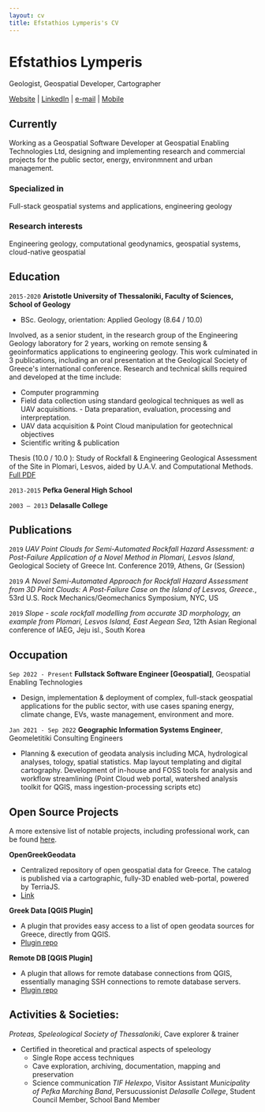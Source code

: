 ```yaml
---
layout: cv
title: Efstathios Lymperis's CV
---
```

# Efstathios Lymperis
Geologist, Geospatial Developer, Cartographer

<div id="webaddress">
<a href="https://elymperis.com">Website</a>
| <a href="https://www.linkedin.com/in/efstathios-lymperis/">LinkedIn</a>
| <a href="mailto:geo.elymperis@gmail.com">e-mail</a>
| <a href="tel:+306949102994 ">Mobile</a>

</div>


## Currently

Working as a Geospatial Software Developer at Geospatial Enabling Technologies Ltd, designing and implementing research and commercial projects for the public sector, energy, environmnent and urban management.

### Specialized in

Full-stack geospatial systems and applications, engineering geology


### Research interests

Engineering geology, computational geodynamics, geospatial systems, cloud-native geospatial


## Education

`2015-2020`
__Aristotle University of Thessaloniki, Faculty of Sciences, School of Geology__

- BSc. Geology, orientation: Applied Geology (8.64 / 10.0)

Involved, as a senior student, in the research group of the Engineering Geology laboratory for 2  years, working on remote sensing & geoinformatics applications to engineering geology. This work culminated in 3 publications, including an oral presentation at the Geological Society of Greece's international conference. Research and technical skills required and developed at the  time include:  

- Computer programming  
- Field data collection using standard geological techniques as well as UAV acquisitions.  - Data preparation, evaluation, processing and interpreptation.  
- UAV data acquisition & Point Cloud manipulation for geotechnical objectives 
- Scientific writing & publication

Thesis (10.0 / 10.0 ): Study of Rockfall & Engineering Geological Assessment of the Site in Plomari, Lesvos,  aided by U.A.V. and Computational Methods. [Full PDF](https://www.elymperis.com/lymperis_bsc_thesis.pdf)


`2013-2015`
__Pefka General High School__

`2003 – 2013`
__Delasalle College__




## Publications

`2019` _UAV Point Clouds for Semi-Automated Rockfall Hazard Assessment: a Post-Failure Application of  a Novel Method in Plomari, Lesvos Island_, Geological Society of Greece Int. Conference 2019, Athens, Gr (Session)


`2019` _A Novel Semi-Automated Approach for Rockfall Hazard Assessment from 3D Point Clouds: A  Post-Failure Case on the Island of Lesvos, Greece._, 53rd U.S. Rock Mechanics/Geomechanics Symposium, NYC, US 

`2019` _Slope - scale rockfall modelling from accurate 3D morphology, an example from Plomari, Lesvos  Island, East Aegean Sea_, 12th Asian Regional conference of IAEG, Jeju isl., South Korea 

## Occupation

`Sep 2022 - Present`
__Fullstack Software Engineer [Geospatial]__, Geospatial Enabling Technologies
- Design, implementation & deployment of complex, full-stack geospatial applications for the public sector, with use cases spaning energy, climate change, EVs, waste management, environment and more.

`Jan 2021 - Sep 2022`
__Geographic Information Systems Engineer__, Geomeletitiki Consulting Engineers
- Planning & execution of geodata analysis including MCA, hydrological analyses, tology, spatial statistics. Map layout templating and digital cartography. Development of in-house and FOSS tools for analysis and workflow streamlining (Point Cloud web portal, watershed analysis toolkit for QGIS, mass ingestion-processing scripts etc)


## Open Source Projects
A more extensive list of notable projects, including professional work, can be found [here](https://www.elymperis.com/projects).

__OpenGreekGeodata__ 
- Centralized repository of open geospatial data for Greece. The catalog is published via a cartographic, fully-3D enabled web-portal, powered by TerriaJS. 
- [Link](https://data.elymperis.com)

__Greek Data [QGIS Plugin]__
- A plugin that provides easy access to a list of open geodata sources for Greece, directly from QGIS.
- [Plugin repo](https://plugins.qgis.org/plugins/grdata/)

__Remote DB [QGIS Plugin]__
- A plugin that allows for remote database connections from QGIS, essentially managing SSH connections to remote database servers.
- [Plugin repo](https://plugins.qgis.org/plugins/remote_db/)



## Activities & Societies: 
_Proteas, Speleological Society of Thessaloniki_, Cave explorer & trainer 
- Certified in theoretical and practical aspects of speleology 
    - Single Rope access techniques 
    - Cave exploration, archiving, documentation, mapping and preservation 
    - Science communication 
_TIF Helexpo_, Visitor Assistant 
_Municipality of Pefka Marching Band_, Persucussionist 
_Delasalle College_, Student Council Member, School Band Member



<!-- ### Footer

Last updated: June 2024 -->


